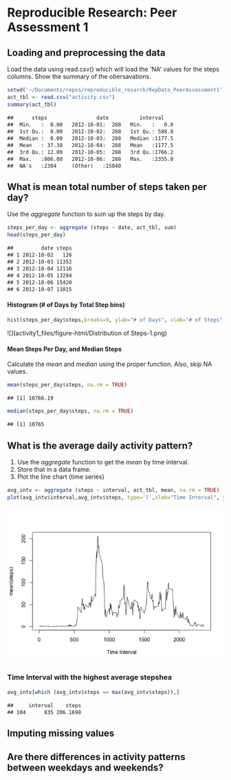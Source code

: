 # Reproducible Research: Peer Assessment 1


## Loading and preprocessing the data
Load the data using read.csv() which will load the 'NA' values for the steps columns.  Show the summary of the obersavations.

```r
setwd('~/Documents/repos/reproducible_resarch/RepData_PeerAssessment1')
act_tbl <- read.csv("activity.csv")
summary(act_tbl)
```

```
##      steps                date          interval     
##  Min.   :  0.00   2012-10-01:  288   Min.   :   0.0  
##  1st Qu.:  0.00   2012-10-02:  288   1st Qu.: 588.8  
##  Median :  0.00   2012-10-03:  288   Median :1177.5  
##  Mean   : 37.38   2012-10-04:  288   Mean   :1177.5  
##  3rd Qu.: 12.00   2012-10-05:  288   3rd Qu.:1766.2  
##  Max.   :806.00   2012-10-06:  288   Max.   :2355.0  
##  NA's   :2304     (Other)   :15840
```


## What is mean total number of steps taken per day?
Use the *aggregate* function to sum up the steps by day.

```r
steps_per_day <- aggregate (steps ~ date, act_tbl, sum)
head(steps_per_day)
```

```
##         date steps
## 1 2012-10-02   126
## 2 2012-10-03 11352
## 3 2012-10-04 12116
## 4 2012-10-05 13294
## 5 2012-10-06 15420
## 6 2012-10-07 11015
```

#### Histogram (# of Days by Total Step bins)

```r
hist(steps_per_day$steps,breaks=9, ylab="# of Days", xlab="# of Steps", main="Distribution of Steps")
```

![](activity1_files/figure-html/Distribution of Steps-1.png) 

#### Mean Steps Per Day, and  Median Steps
Calculate the *mean* and *median* using the proper function.  Also, skip NA values.

```r
mean(steps_per_day$steps, na.rm = TRUE)
```

```
## [1] 10766.19
```

```r
median(steps_per_day$steps, na.rm = TRUE)
```

```
## [1] 10765
```


## What is the average daily activity pattern?
1. Use the *aggregate* function to get the *mean* by time interval.  
2. Store that in a data frame.
3. Plot the line chart (time series)


```r
avg_intv <- aggregate (steps ~ interval, act_tbl, mean, na.rm = TRUE)
plot(avg_intv$interval,avg_intv$steps, type='l',xlab="Time Interval", ylab="mean(steps)")
```

![](activity1_files/figure-html/Timeseries-1.png) 

### Time Interval with the highest average stepshea

```r
avg_intv[which (avg_intv$steps == max(avg_intv$steps)),]
```

```
##     interval    steps
## 104      835 206.1698
```
### 
## Imputing missing values



## Are there differences in activity patterns between weekdays and weekends?
